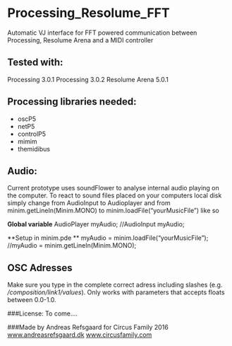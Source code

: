 # Processing_Resolume_FFT
Automatic VJ interface for FFT powered communication between Processing, Resolume Arena and a MIDI controller


## Tested with:
Processing 3.0.1
Processing 3.0.2
Resolume Arena 5.0.1

## Processing libraries needed:
- oscP5
- netP5
- controlP5
- mimim
- themidibus


## Audio:
Current prototype uses soundFlower to analyse internal audio playing on the computer. To react to sound files placed on your computers local disk simply change from AudioInput to Audioplayer and from minim.getLineIn(Minim.MONO) to minim.loadFile(“yourMusicFile”) like so


**Global variable**
AudioPlayer   myAudio;
//AudioInput  myAudio;


**Setup in minim.pde **
myAudio = minim.loadFile(“yourMusicFile”);
//myAudio = minim.getLineIn(Minim.MONO);


## OSC Adresses
Make sure you type in the complete correct adress including slashes (e.g. */composition/link1/values*). Only works with parameters that accepts floats between 0.0-1.0.

###License: 
To come….

###Made by
Andreas Refsgaard for Circus Family 2016
www.andreasrefsgaard.dk
www.circusfamily.com
